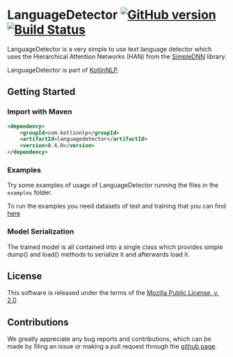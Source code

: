 # LanguageDetector [![GitHub version](https://badge.fury.io/gh/KotlinNLP%2FLanguageDetector.svg)](https://badge.fury.io/gh/KotlinNLP%2FLanguageDetector) [![Build Status](https://travis-ci.org/KotlinNLP/LanguageDetector.svg?branch=master)](https://travis-ci.org/KotlinNLP/LanguageDetector)

LanguageDetector is a very simple to use text language detector which uses the Hierarchical Attention Networks (HAN) from the [SimpleDNN](https://github.com/nlpstep/simplednn "SimpleDNN") library.

LanguageDetector is part of [KotlinNLP](http://kotlinnlp.com/ "KotlinNLP").


## Getting Started

### Import with Maven

```xml
<dependency>
    <groupId>com.kotlinnlp</groupId>
    <artifactId>languagedetector</artifactId>
    <version>0.4.0</version>
</dependency>
```

### Examples

Try some examples of usage of LanguageDetector running the files in the `examples` folder.

To run the examples you need datasets of test and training that you can find
[here](https://www.dropbox.com/ "LanguageDetector examples datasets")

### Model Serialization

The trained model is all contained into a single class which provides simple dump() and load() methods to serialize it and afterwards load it.


## License

This software is released under the terms of the 
[Mozilla Public License, v. 2.0](https://mozilla.org/MPL/2.0/ "Mozilla Public License, v. 2.0")


## Contributions

We greatly appreciate any bug reports and contributions, which can be made by filing an issue or making a pull 
request through the [github page](https://github.com/nlpstep/LanguageDetector "LanguageDetector on GitHub").
